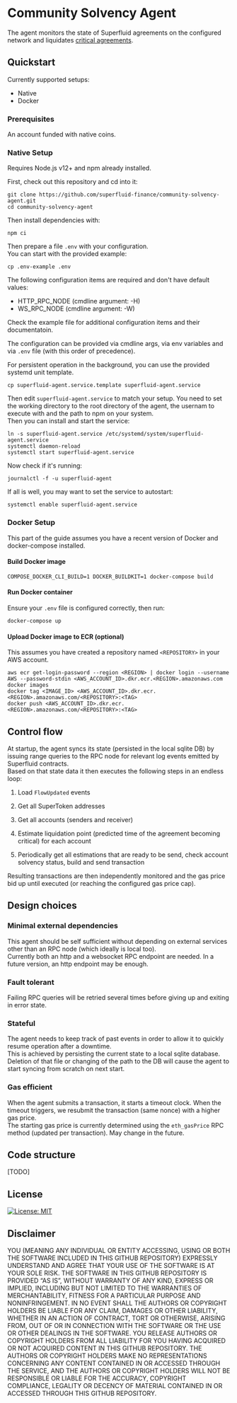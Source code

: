 # Community Solvency Agent

The agent monitors the state of Superfluid agreements on the configured network and liquidates [critical agreements](https://docs.superfluid.finance/superfluid/docs/constant-flow-agreement#liquidation-and-solvency).

## Quickstart

Currently supported setups:
* Native
* Docker

### Prerequisites

An account funded with native coins.

### Native Setup

Requires Node.js v12+ and npm already installed. 

First, check out this repository and cd into it:
```
git clone https://github.com/superfluid-finance/community-solvency-agent.git
cd community-solvency-agent
```

Then install dependencies with:
```
npm ci
```
Then prepare a file `.env` with your configuration.  
You can start with the provided example:
```
cp .env-example .env
```
The following configuration items are required and don't have default values:
* HTTP_RPC_NODE (cmdline argument: -H)
* WS_RPC_NODE (cmdline argument: -W)

Check the example file for additional configuration items and their documentatoin.

The configuration can be provided via cmdline args, via env variables and via `.env` file (with this order of precedence).

For persistent operation in the background, you can use the provided systemd unit template.
```
cp superfluid-agent.service.template superfluid-agent.service
```
Then edit `superfluid-agent.service` to match your setup. You need to set the working directory to the root directory of the agent, the usernam to execute with and the path to npm on your system.  
Then you can install and start the service:
```
ln -s superfluid-agent.service /etc/systemd/system/superfluid-agent.service
systemctl daemon-reload
systemctl start superfluid-agent.service
```
Now check if it's running:
```
journalctl -f -u superfluid-agent
```
If all is well, you may want to set the service to autostart:
```
systemctl enable superfluid-agent.service
```

### Docker Setup

This part of the guide assumes you have a recent version of Docker and docker-compose installed.

#### Build Docker image
```
COMPOSE_DOCKER_CLI_BUILD=1 DOCKER_BUILDKIT=1 docker-compose build
```

#### Run Docker container
Ensure your ```.env``` file is configured correctly, then run:
```
docker-compose up
```

#### Upload Docker image to ECR (optional)
This assumes you have created a repository named ```<REPOSITORY>``` in your AWS account.
```
aws ecr get-login-password --region <REGION> | docker login --username AWS --password-stdin <AWS_ACCOUNT_ID>.dkr.ecr.<REGION>.amazonaws.com
docker images
docker tag <IMAGE_ID> <AWS_ACCOUNT_ID>.dkr.ecr.<REGION>.amazonaws.com/<REPOSITORY>:<TAG>
docker push <AWS_ACCOUNT_ID>.dkr.ecr.<REGION>.amazonaws.com/<REPOSITORY>:<TAG>
```

## Control flow

At startup, the agent syncs its state (persisted in the local sqlite DB) by issuing range queries to the RPC node for relevant log events emitted by Superfluid contracts.    
Based on that state data it then executes the following steps in an endless loop:

1.  Load `FlowUpdated` events

2.  Get all SuperToken addresses

3.  Get all accounts (senders and receiver)

4.  Estimate liquidation point (predicted time of the agreement becoming critical) for each account

5.  Periodically get all estimations that are ready to be send, check account solvency status, build and send transaction

Resulting transactions are then independently monitored and the gas price bid up until executed (or reaching the configured gas price cap).

## Design choices

### Minimal external dependencies

This agent should be self sufficient without depending on external services other than an RPC node (which ideally is local too).  
Currently both an http and a websocket RPC endpoint are needed. In a future version, an http endpoint may be enough.

### Fault tolerant

Failing RPC queries will be retried several times before giving up and exiting in error state.

### Stateful

The agent needs to keep track of past events in order to allow it to quickly resume operation after a downtime.  
This is achieved by persisting the current state to a local sqlite database.  
Deletion of that file or changing of the path to the DB will cause the agent to start syncing from scratch on next start.

### Gas efficient

When the agent submits a transaction, it starts a timeout clock. When the timeout triggers, we resubmit the transaction (same nonce) with a higher gas price.  
The starting gas price is currently determined using the `eth_gasPrice` RPC method (updated per transaction). May change in the future.

## Code structure

[TODO]

## License

[![License: MIT](https://img.shields.io/badge/License-MIT-yellow.svg)](https://opensource.org/licenses/MIT)

## Disclaimer

YOU (MEANING ANY INDIVIDUAL OR ENTITY ACCESSING, USING OR BOTH THE SOFTWARE INCLUDED IN THIS GITHUB REPOSITORY) EXPRESSLY UNDERSTAND AND AGREE THAT YOUR USE OF THE SOFTWARE IS AT YOUR SOLE RISK. THE SOFTWARE IN THIS GITHUB REPOSITORY IS PROVIDED “AS IS”, WITHOUT WARRANTY OF ANY KIND, EXPRESS OR IMPLIED, INCLUDING BUT NOT LIMITED TO THE WARRANTIES OF MERCHANTABILITY, FITNESS FOR A PARTICULAR PURPOSE AND NONINFRINGEMENT. IN NO EVENT SHALL THE AUTHORS OR COPYRIGHT HOLDERS BE LIABLE FOR ANY CLAIM, DAMAGES OR OTHER LIABILITY, WHETHER IN AN ACTION OF CONTRACT, TORT OR OTHERWISE, ARISING FROM, OUT OF OR IN CONNECTION WITH THE SOFTWARE OR THE USE OR OTHER DEALINGS IN THE SOFTWARE. YOU RELEASE AUTHORS OR COPYRIGHT HOLDERS FROM ALL LIABILITY FOR YOU HAVING ACQUIRED OR NOT ACQUIRED CONTENT IN THIS GITHUB REPOSITORY. THE AUTHORS OR COPYRIGHT HOLDERS MAKE NO REPRESENTATIONS CONCERNING ANY CONTENT CONTAINED IN OR ACCESSED THROUGH THE SERVICE, AND THE AUTHORS OR COPYRIGHT HOLDERS WILL NOT BE RESPONSIBLE OR LIABLE FOR THE ACCURACY, COPYRIGHT COMPLIANCE, LEGALITY OR DECENCY OF MATERIAL CONTAINED IN OR ACCESSED THROUGH THIS GITHUB REPOSITORY.   
